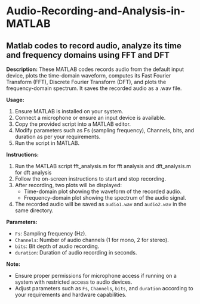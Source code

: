 # Audio-Recording-and-Analysis-in-MATLAB
## Matlab codes to record audio, analyze its time and frequency domains using FFT and DFT

**Description:**
These MATLAB codes records audio from the default input device, plots the time-domain waveform, computes its Fast Fourier Transform (FFT), Discrete Fourier Transform (DFT), and plots the frequency-domain spectrum. It saves the recorded audio as a .wav file.

**Usage:**
1. Ensure MATLAB is installed on your system.
2. Connect a microphone or ensure an input device is available.
3. Copy the provided script into a MATLAB editor.
4. Modify parameters such as Fs (sampling frequency), Channels, bits, and duration as per your requirements.
5. Run the script in MATLAB.

**Instructions:**
1. Run the MATLAB script fft_analysis.m for fft analysis and dft_analysis.m for dft analysis
2. Follow the on-screen instructions to start and stop recording.
3. After recording, two plots will be displayed: 
    - Time-domain plot showing the waveform of the recorded audio.
    - Frequency-domain plot showing the spectrum of the audio signal.
4. The recorded audio will be saved as `audio1.wav` and `audio2.wav` in the same directory.

**Parameters:**
- `Fs`: Sampling frequency (Hz).
- `Channels`: Number of audio channels (1 for mono, 2 for stereo).
- `bits`: Bit depth of audio recording.
- `duration`: Duration of audio recording in seconds.

**Note:**
- Ensure proper permissions for microphone access if running on a system with restricted access to audio devices.
- Adjust parameters such as `Fs`, `Channels`, `bits`, and `duration` according to your requirements and hardware capabilities.
